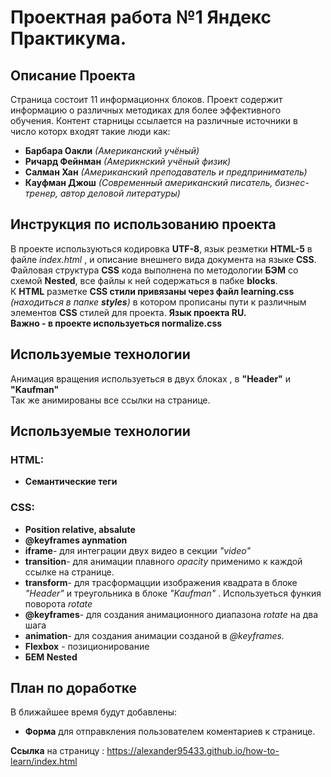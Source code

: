 # Проектная работа №1 Яндекс Практикума.
## Описание Проекта
Страница состоит 11 информационнх блоков. Проект содержит информацию о различных методиках для более эффективного обучения.
Контент старницы ссылается на различные источники в число которх входят такие люди как:  
- **Барбара Оакли** *(Американский учёный)*   
- **Ричард Фейнман** *(Америкнский учёный физик)*   
- **Салман Хан** *(Американский преподаватель и предприниматель)*    
- **Кауфман Джош** *(Современный американский писатель, бизнес-тренер, автор деловой литературы)*  

## Инструкция по использованию проекта
В проекте используються кодировка **UTF-8**, язык резметки **HTML-5** в файле *index.html* , и описание внешнего вида документа на языке **CSS**.  
Файловая структура **CSS** кода выполнена по методологии **БЭМ** со схемой **Nested**, все файлы к ней содержаться в пабке **blocks**.   
К **HTML** разметке **CSS стили привязаны через файл learning.css** *(находиться в папке **styles**)* в котором прописаны пути к 
различным элементов **CSS** стилей для проекта. 
**Язык проекта RU.**  
**Важно - в проекте используеться normalize.css**  

## Используемые технологии
Анимация вращения используеться в двух блоках , в **"Header"** и **"Kaufman"**  
Так же анимированы все ссылки на странице.  
## Используемые технологии
### HTML:
- **Семантические теги**
### CSS:
- **Position relative, absalute**
- **@keyframes aynmation**
- **iframe**- для интеграции двух видео в секции *"video"*
- **transition**- для анимации плавного *opacity* применимо к каждой ссылке на странице.  
- **transform**-  для трасформацции изображения квадрата в блоке *"Header"* и треугольника в блоке *"Kaufman"* . Используеться функия поворота *rotate*
- **@keyframes**- для создания анимационного диапазона *rotate* на два шага 
- **animation**- для создания анимации созданой в *@keyframes.*
- **Flexbox** - позиционирование
- **БЕМ Nested**

## План по доработке
В ближайшее время будут добавлены:  
- **Форма** для отправкления пользователем коментариев к странице.   
 

 **Ссылка** на страницу : https://alexander95433.github.io/how-to-learn/index.html 
